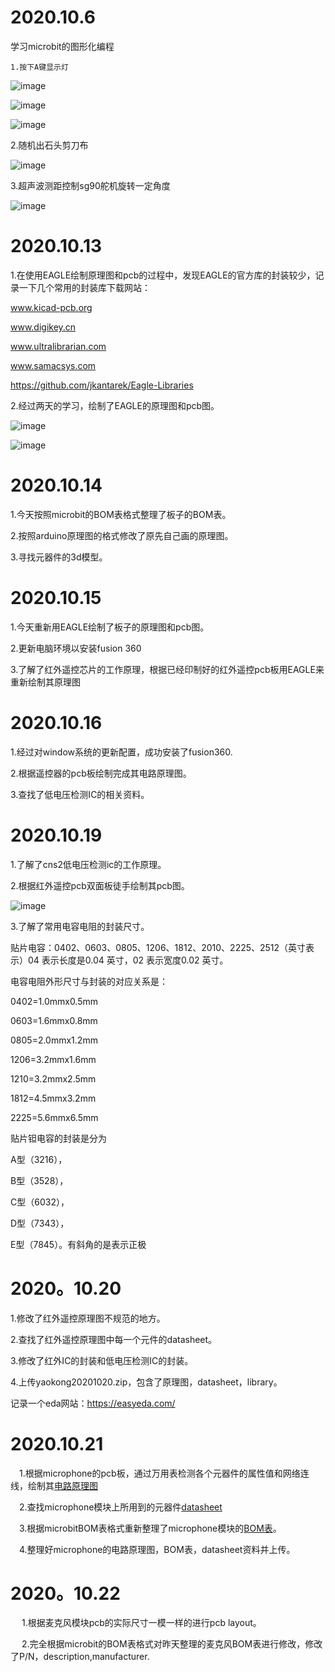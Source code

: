 # 2020.10.6

   学习microbit的图形化编程
   
    1.按下A键显示灯

![image](https://github.com/zzpiv/work-report1/blob/master/images/button.PNG)

![image](https://github.com/zzpiv/work-report1/blob/master/images/light.PNG)
   
![image](https://github.com/zzpiv/work-report1/blob/master/images/led.PNG)

   2.随机出石头剪刀布

![image](https://github.com/zzpiv/work-report1/blob/master/images/caiquan.PNG)

   3.超声波测距控制sg90舵机旋转一定角度
   
![image](https://github.com/zzpiv/work-report1/blob/master/images/sg90.PNG)

# 2020.10.13

  1.在使用EAGLE绘制原理图和pcb的过程中，发现EAGLE的官方库的封装较少，记录一下几个常用的封装库下载网站：
    
   www.kicad-pcb.org
    
   www.digikey.cn
    
   www.ultralibrarian.com
    
   www.samacsys.com

https://github.com/jkantarek/Eagle-Libraries
    
   2.经过两天的学习，绘制了EAGLE的原理图和pcb图。
    
   ![image](https://github.com/zzpiv/work-report1/blob/master/images/sch.PNG)
   
   ![image](https://github.com/zzpiv/work-report1/blob/master/images/pcb.PNG)
   
   
# 2020.10.14
 
 1.今天按照microbit的BOM表格式整理了板子的BOM表。
 
 2.按照arduino原理图的格式修改了原先自己画的原理图。
 
 3.寻找元器件的3d模型。

# 2020.10.15

1.今天重新用EAGLE绘制了板子的原理图和pcb图。

2.更新电脑环境以安装fusion 360

3.了解了红外遥控芯片的工作原理，根据已经印制好的红外遥控pcb板用EAGLE来重新绘制其原理图

# 2020.10.16

1.经过对window系统的更新配置，成功安装了fusion360.

2.根据遥控器的pcb板绘制完成其电路原理图。

3.查找了低电压检测IC的相关资料。

# 2020.10.19

1.了解了cns2低电压检测ic的工作原理。

2.根据红外遥控pcb双面板徒手绘制其pcb图。

![image](https://github.com/zzpiv/work-report1/blob/master/images/hwpcb.jpg)

3.了解了常用电容电阻的封装尺寸。

贴片电容：0402、0603、0805、1206、1812、2010、2225、2512（英寸表示）04 表示长度是0.04 英寸，02 表示宽度0.02 英寸。

电容电阻外形尺寸与封装的对应关系是：

0402=1.0mmx0.5mm

0603=1.6mmx0.8mm

0805=2.0mmx1.2mm

1206=3.2mmx1.6mm

1210=3.2mmx2.5mm

1812=4.5mmx3.2mm

2225=5.6mmx6.5mm

贴片钽电容的封装是分为

A型（3216），

B型（3528），

C型（6032），

D型（7343），

E型（7845）。有斜角的是表示正极


# 2020。10.20

1.修改了红外遥控原理图不规范的地方。

2.查找了红外遥控原理图中每一个元件的datasheet。

3.修改了红外IC的封装和低电压检测IC的封装。

4.上传yaokong20201020.zip，包含了原理图，datasheet，library。

记录一个eda网站：https://easyeda.com/

# 2020.10.21 

&emsp;1.根据microphone的pcb板，通过万用表检测各个元器件的属性值和网络连线，绘制其[电路原理图](https://github.com/zzpiv/work-report1/tree/master/EI09-04/LAYOUT)

&emsp;2.查找microphone模块上所用到的元器件[datasheet](https://github.com/zzpiv/work-report1/tree/master/EI09-04/datasheet)

&emsp;3.根据microbitBOM表格式重新整理了microphone模块的[BOM表](https://github.com/zzpiv/work-report1/tree/master/EI09-04/BOM)。

&emsp;4.整理好microphone的电路原理图，BOM表，datasheet资料并上传。

# 2020。10.22
&emsp; 1.根据麦克风模块pcb的实际尺寸一模一样的进行pcb layout。

&emsp; 2.完全根据microbit的BOM表格式对昨天整理的麦克风BOM表进行修改，修改了P/N，description,manufacturer.







